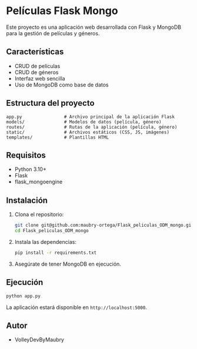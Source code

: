 # Películas Flask Mongo

Este proyecto es una aplicación web desarrollada con Flask y MongoDB para la gestión de películas y géneros.

## Características
- CRUD de películas
- CRUD de géneros
- Interfaz web sencilla
- Uso de MongoDB como base de datos

## Estructura del proyecto
```
app.py                # Archivo principal de la aplicación Flask
models/               # Modelos de datos (película, género)
routes/               # Rutas de la aplicación (película, género)
static/               # Archivos estáticos (CSS, JS, imágenes)
templates/            # Plantillas HTML
```

## Requisitos
- Python 3.10+
- Flask
- flask_mongoengine

## Instalación
1. Clona el repositorio:
   ```sh
   git clone git@github.com:maubry-ortega/Flask_peliculas_ODM_mongo.git
   cd Flask_peliculas_ODM_mongo
   ```
2. Instala las dependencias:
   ```sh
   pip install -r requirements.txt
   ```
3. Asegúrate de tener MongoDB en ejecución.

## Ejecución
```sh
python app.py
```
La aplicación estará disponible en `http://localhost:5000`.

## Autor
- VolleyDevByMaubry